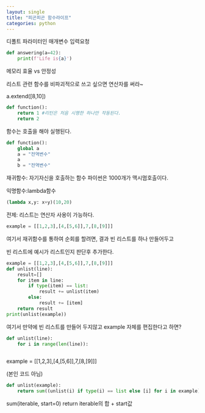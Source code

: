 ```yaml
---
layout: single
title: "피곤피곤 함수라이프"
categories: python
---   
```

디폴트 파라미터인 매개변수 입력요청


```python
def answering(a=42):
	print(f'Life is{a}')
```

메모리 효율 vs 안정성

리스트 관련 함수를 비파괴적으로 쓰고 싶으면 연산자를 써라~

a.extend([8,10])

```python
def function():
	return 1 #리턴은 처음 시행한 하나만 작동된다.
	return 2
```	
함수는 호출을 해야 실행된다.

```python
def function():
	global a
	a = "전역변수"
	a
	b = "전역변수"
```

재귀함수: 자기자신을 호출하는 함수
		파이썬은 1000개가 맥시멈호출이다.

익명함수:lambda함수
```python
(lambda x,y: x+y)(10,20)
```

전제: 리스트는 연산자 사용이 가능하다.

```python
example = [[1,2,3],[4,[5,6]],7,[8,[9]]]
```

여기서 재귀함수를 통하여 순회를 할려면,
결과 빈 리스트를 하나 만들어두고

빈 리스트에 예시가 리스트인지 판단후 추가한다.

```python
example = [[1,2,3],[4,[5,6]],7,[8,[9]]]
def unlist(line):
    result=[]
    for item in line:
        if type(item) == list:
            result += unlist(item)
        else:
            result += [item]
    return result
print(unlist(example))
```
여기서 만약에 빈 리스트를 만들어 두지않고 example 자체를 편집한다고 하면?
```python
def unlist(line):
	for i in range(len(line)):
		
```	
example = [[1,2,3],[4,[5,6]],7,[8,[9]]]


(본인 코드 아님)

```python
def unlist(example):
    return sum((unlist(i) if type(i) == list else [i] for i in example), [])
```	
sum(iterable, start=0)
return iterable의 합 + start값
